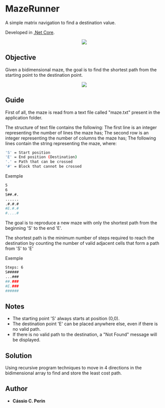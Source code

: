 # MazeRunner
A simple matrix navigation to find a destination value.

Developed in [.Net Core](https://dotnet.microsoft.com/download).

<div align="center">
  <img src="https://user-images.githubusercontent.com/8649045/65902152-1ba36680-e390-11e9-93e2-a4ea46d0de48.png"><br>
</div>

## Objective

Given a bidimensional maze, the goal is to find the shortest path from the starting point to the destination point.

<div align="center">
  <img src="https://user-images.githubusercontent.com/8649045/65899854-02e48200-e38b-11e9-9caa-f6606c0467ca.png"><br>
</div>

## Guide

First of all, the maze is read from a text file called "maze.txt" present in the application folder.

The structure of text file contains the following:
The first line is an integer representing the number of lines the maze has;
The second row is an integer representing the number of columns the maze has;
The following lines contain the string representing the maze, where:

```sh
'S' = Start position
'E' = End position (Destination)
'.' = Path that can be crossed
'#' = Block that cannot be crossed
```

Exemple
```sh
5
6
S##.#.
......
.#.#.#
#E.#.#
#....#
```

The goal is to reproduce a new maze with only the shortest path from the beginning 'S' to the end 'E'.

The shortest path is the minimum number of steps required to reach the destination by counting the number of valid adjacent cells that form a path from 'S' to 'E'

Exemple
```sh
Steps: 6
S#####
...###
##.###
#E.###
######
```

## Notes

* The starting point 'S' always starts at position (0,0).
* The destination point 'E' can be placed anywhere else, even if there is no valid path.
* If there is no valid path to the destination, a "Not Found" message will be displayed.

## Solution

Using recursive program techniques to move in 4 directions in the bidimensional array to find and store the least cost path.

## Author

* **Cássio C. Perin**
